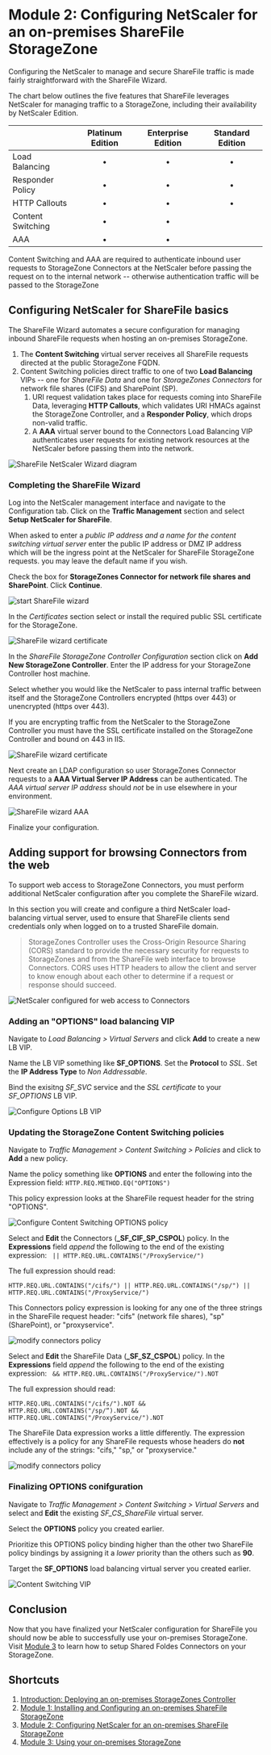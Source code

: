 # Module 2: Configuring NetScaler for an on-premises ShareFile StorageZone

Configuring the NetScaler to manage and secure ShareFile traffic is made fairly straightforward with the ShareFile Wizard.

The chart below outlines the five features that ShareFile leverages NetScaler for managing traffic to a StorageZone, including their availability by NetScaler Edition.


|                   | Platinum Edition | Enterprise Edition | Standard Edition |
| :---              | :---:            | :---:              | :---:            |
| Load Balancing		| •                | •                  | •                |
| Responder Policy	| •                | •                  | •                |
| HTTP Callouts		| •                | •                  | •                |
| Content Switching | •                | •                  |                  |
| AAA					| •                | •                  |                  |

Content Switching and AAA are required to authenticate inbound user requests to StorageZone Connectors at the NetScaler before passing the request on to the internal network -- otherwise authentication traffic will be passed to the StorageZone 

## Configuring NetScaler for ShareFile basics

The ShareFile Wizard automates a secure configuration for managing inbound ShareFile requests when hosting an on-premises StorageZone.

1. The **Content Switching** virtual server receives all ShareFile requests directed at the public StorageZone FQDN. 
2. Content Switching policies direct traffic to one of two **Load Balancing** VIPs -- one for *ShareFile Data* and one for *StorageZones Connectors* for network file shares (CIFS) and SharePoint (SP).
	1. URI request validation takes place for requests coming into ShareFile Data, leveraging **HTTP Callouts**, which validates URI HMACs against the StorageZone Controller, and a **Responder Policy**, which drops non-valid traffic.
	2. A **AAA** virtual server bound to the Connectors Load Balancing VIP authenticates user requests for existing network resources at the NetScaler before passing them into the network.

![ShareFile NetScaler Wizard diagram](images/sf-deploy-netscaler.png)

### Completing the ShareFile Wizard

Log into the NetScaler management interface and navigate to the Configuration tab. Click on the **Traffic Management** section and select **Setup NetScaler for ShareFile**.

When asked to enter a *public IP address and a name for the content switching virtual server* enter the public IP address or DMZ IP address which will be the ingress point at the NetScaler for ShareFile StorageZone requests. you may leave the default name if you wish. 

Check the box for **StorageZones Connector for network file shares and SharePoint**. Click **Continue**. 

![start ShareFile wizard](images/sfwizard-csip.gif)

In the *Certificates* section select or install the required public SSL certificate for the StorageZone.

![ShareFile wizard certificate](images/sfwizard-cert.gif)

In the *ShareFile StorageZone Controller Configuration* section click on **Add New StorageZone Controller**. Enter the IP address for your StorageZone Controller host machine.

Select whether you would like the NetScaler to pass internal traffic between itself and the StorageZone Controllers encrypted (https over 443) or unencrypted (https over 443).

If you are encrypting traffic from the NetScaler to the StorageZone Controller you must have the SSL certificate installed on the StorageZone Controller and bound on 443 in IIS.

![ShareFile wizard certificate](images/sfwizard-server.gif)

Next create an LDAP configuration so user StorageZones Connector requests to a **AAA Virtual Server IP Address** can be authenticated. The *AAA virtual server IP address* should *not* be in use elsewhere in your environment.

![ShareFile wizard AAA](images/sfwizard-aaa.gif)

Finalize your configuration.

## Adding support for browsing Connectors from the web

To support web access to StorageZone Connectors, you must perform additional NetScaler configuration after you complete the ShareFile wizard.

In this section you will create and configure a third NetScaler load-balancing virtual server, used to ensure that ShareFile clients send credentials only when logged on to a trusted ShareFile domain.

> StorageZones Controller uses the Cross-Origin Resource Sharing (CORS) standard to provide the necessary security for requests to StorageZones and from the ShareFile web interface to browse Connectors. CORS uses HTTP headers to allow the client and server to know enough about each other to determine if a request or response should succeed.

![NetScaler configured for web access to Connectors](images/sf-deploy-netscaler-web-connectors.png)

### Adding an "OPTIONS" load balancing VIP

Navigate to *Load Balancing > Virtual Servers* and click **Add** to create a new LB VIP.

Name the LB VIP something like **SF_OPTIONS**. Set the **Protocol** to *SSL*. Set the **IP Address Type** to *Non Addressable*.

Bind the exisitng *SF_SVC* service and the *SSL certificate* to your *SF_OPTIONS* LB VIP.

![Configure Options LB VIP](images/sfoptions-lb.gif)

### Updating the StorageZone Content Switching policies

Navigate to *Traffic Management > Content Switching > Policies* and click to **Add** a new policy. 

Name the policy something like **OPTIONS** and enter the following into the Expression field: `HTTP.REQ.METHOD.EQ("OPTIONS")`

This policy expression looks at the ShareFile request header for the string "OPTIONS".

![Configure Content Switching OPTIONS policy](images/sfoptions-cs-policy.gif)

Select and **Edit** the Connectors (**_SF_CIF_SP_CSPOL**) policy. In the **Expressions** field *append* the following to the end of the existing expression: ` || HTTP.REQ.URL.CONTAINS("/ProxyService/")`

The full expression should read:

	HTTP.REQ.URL.CONTAINS("/cifs/") || HTTP.REQ.URL.CONTAINS("/sp/") || HTTP.REQ.URL.CONTAINS("/ProxyService/") 

This Connectors policy expression is looking for any one of the three strings in the ShareFile request header: "cifs" (network file shares), "sp" (SharePoint), or "proxyservice".

![modify connectors policy](images/connector-policy.gif)

Select and **Edit** the ShareFile Data (**_SF_SZ_CSPOL**) policy. In the **Expressions** field *append* the following to the end of the existing expression: ` && HTTP.REQ.URL.CONTAINS("/ProxyService/").NOT`

The full expression should read:

	HTTP.REQ.URL.CONTAINS("/cifs/").NOT && HTTP.REQ.URL.CONTAINS("/sp/“).NOT && HTTP.REQ.URL.CONTAINS("/ProxyService/").NOT  

The ShareFile Data expression works a little differently. The expression effectively is a policy for any ShareFile requests whose headers do **not** include any of the strings: "cifs," "sp," or "proxyservice."

![modify connectors policy](images/connector-policy.gif)

### Finalizing OPTIONS conifguration

Navigate to *Traffic Management > Content Switching > Virtual Servers* and select and **Edit** the existing *SF_CS_ShareFile* virtual server.

Select the **OPTIONS** policy you created earlier.

Prioritize this OPTIONS policy binding higher than the other two ShareFile policy bindings by assigning it a *lower* priority than the others such as **90**.

Target the **SF_OPTIONS** load balancing virtual server you created earlier.

![Content Switching VIP](images/sfoptions-cs-vip.gif)

## Conclusion

Now that you have finalized your NetScaler configuration for ShareFile you should now be able to successfully use your on-premises StorageZone. Visit [Module 3](../Module-3) to learn how to setup Shared Foldes Connectors on your StorageZone.

## Shortcuts

1. [Introduction: Deploying an on-premises StorageZones Controller](../)
2. [Module 1: Installing and Configuring an on-premises ShareFile StorageZone](../Module-1)
3. [Module 2: Configuring NetScaler for an on-premises ShareFile StorageZone](../Module-2)
4. [Module 3: Using your on-premises StorageZone](../Module-3)